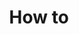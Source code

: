 ---
title: How to
description: How to perform specific tasks with ONNX Runtime GenAI
parent: Generative AI
has_children: true
nav_order: 3
---